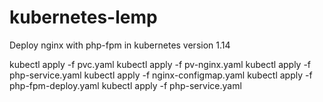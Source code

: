# kubernetes-lemp

Deploy nginx with php-fpm in kubernetes version 1.14

kubectl apply -f pvc.yaml
kubectl apply -f pv-nginx.yaml
kubectl apply -f php-service.yaml
kubectl apply -f nginx-configmap.yaml
kubectl apply -f php-fpm-deploy.yaml
kubectl apply -f php-service.yaml

